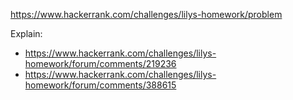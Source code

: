 https://www.hackerrank.com/challenges/lilys-homework/problem

Explain:
- https://www.hackerrank.com/challenges/lilys-homework/forum/comments/219236
- https://www.hackerrank.com/challenges/lilys-homework/forum/comments/388615

